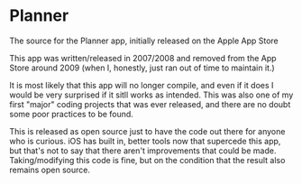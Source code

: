 # Planner
 The source for the Planner app, initially released on the Apple App Store

This app was written/released in 2007/2008 and removed from the App Store around 2009 (when I, honestly, just ran out of time to maintain it.)

It is most likely that this app will no longer compile, and even if it does I would be very surprised if it sitll works as intended. This was also one of my first "major" coding projects that was ever released, and there are no doubt some poor practices to be found.

This is released as open source just to have the code out there for anyone who is curious. iOS has built in, better tools now that supercede this app, but that's not to say that there aren't improvements that could be made. Taking/modifying this code is fine, but on the condition that the result also remains open source.
